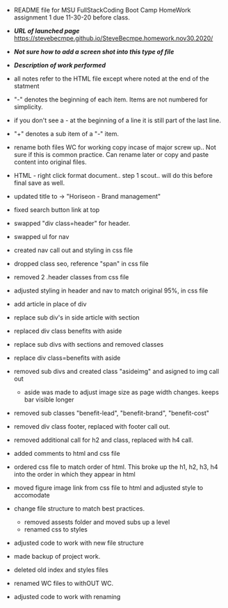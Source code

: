 - README file for MSU FullStackCoding Boot Camp HomeWork assignment 1 due 11-30-20 before class.
- ***URL of launched page***
https://stevebecmpe.github.io/SteveBecmpe.homework.nov30.2020/

- ***Not sure how to add a screen shot into this type of file***
- ***Description of work performed***
- all notes refer to the HTML file except where noted at the end of the statment
- "-" denotes the beginning of each item. Items are not numbered for simplicity.
- if you don't see a - at the beginning of a line it is still part of the last line.
- "+" denotes a sub item of a "-" item.
- rename both files WC for working copy incase of major screw up.. Not sure if this is common practice. Can rename later or copy and paste content into original files.
- HTML - right click format document.. step 1 scout.. will do this before final save as well.
- updated title to -> "Horiseon - Brand management"
- fixed search button link at top
- swapped "div class=header" for header.
- swapped ul for nav
- created nav call out and styling in css file
- dropped class seo, reference "span" in css file
- removed 2 .header classes from css file
- adjusted styling in header and nav to match original 95%, in css file
- add article in place of div
- replace sub div's in side article with section
- replaced div class benefits with aside
- replace sub divs with sections and removed classes
- replace div class=benefits with aside
- removed sub divs and created class "asideimg" and asigned to img call out
    + aside was made to adjust image size as page width changes. keeps bar visible longer
- removed sub classes "benefit-lead", "benefit-brand", "benefit-cost"
- removed div class footer, replaced with footer call out.
- removed additional call for h2 and class, replaced with h4 call.
- added comments to html and css file
- ordered css file to match order of html. This broke up the h1, h2, h3, h4 into the order in which they appear in html
- moved figure image link from css file to html and adjusted style to accomodate
- change file structure to match best practices.
    + removed assests folder and moved subs up a level
    + renamed css to styles
- adjusted code to work with new file structure
- made backup of project work.
- deleted old index and styles files
- renamed WC files to withOUT WC.
- adjusted code to work with renaming

